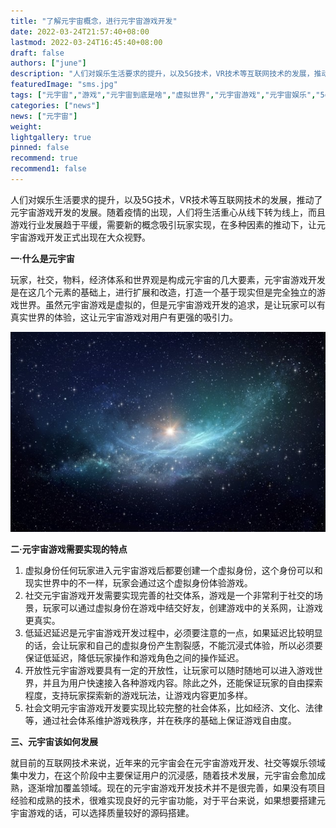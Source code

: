 ```yaml
---
title: "了解元宇宙概念，进行元宇宙游戏开发"
date: 2022-03-24T21:57:40+08:00
lastmod: 2022-03-24T16:45:40+08:00
draft: false
authors: ["june"]
description: "人们对娱乐生活要求的提升，以及5G技术，VR技术等互联网技术的发展，推动了元宇宙游戏开发的发展。随着疫情的出现，人们将生活重心从线下转为线上，而且游戏行业发展趋于平缓，需要新的概念吸引玩家实现，在多种因素的推动下，让元宇宙游戏开发正式出现在大众视野。"
featuredImage: "sms.jpg"
tags: ["元宇宙","游戏","元宇宙到底是啥","虚拟世界","元宇宙游戏","元宇宙娱乐","5g"]
categories: ["news"]
news: ["元宇宙"]
weight: 
lightgallery: true
pinned: false
recommend: true
recommend1: false
---
```



人们对娱乐生活要求的提升，以及5G技术，VR技术等互联网技术的发展，推动了元宇宙游戏开发的发展。随着疫情的出现，人们将生活重心从线下转为线上，而且游戏行业发展趋于平缓，需要新的概念吸引玩家实现，在多种因素的推动下，让元宇宙游戏开发正式出现在大众视野。

**一·什么是元宇宙**

玩家，社交，物料，经济体系和世界观是构成元宇宙的几大要素，元宇宙游戏开发是在这几个元素的基础上，进行扩展和改造，打造一个基于现实但是完全独立的游戏世界。虽然元宇宙游戏是虚拟的，但是元宇宙游戏开发的追求，是让玩家可以有真实世界的体验，这让元宇宙游戏对用户有更强的吸引力。

![什么是元宇宙](sms.jpg)



**二·元宇宙游戏需要实现的特点**

1. 虚拟身份任何玩家进入元宇宙游戏后都要创建一个虚拟身份，这个身份可以和现实世界中的不一样，玩家会通过这个虚拟身份体验游戏。
2. 社交元宇宙游戏开发需要实现完善的社交体系，游戏是一个非常利于社交的场景，玩家可以通过虚拟身份在游戏中结交好友，创建游戏中的关系网，让游戏更真实。
3. 低延迟延迟是元宇宙游戏开发过程中，必须要注意的一点，如果延迟比较明显的话，会让玩家和自己的虚拟身份产生割裂感，不能沉浸式体验，所以必须要保证低延迟，降低玩家操作和游戏角色之间的操作延迟。
4. 开放性元宇宙游戏要具有一定的开放性，让玩家可以随时随地可以进入游戏世界，并且为用户快速接入各种游戏内容。除此之外，还能保证玩家的自由探索程度，支持玩家探索新的游戏玩法，让游戏内容更加多样。
5. 社会文明元宇宙游戏开发要实现比较完整的社会体系，比如经济、文化、法律等，通过社会体系维护游戏秩序，并在秩序的基础上保证游戏自由度。

**三、元宇宙该如何发展**

就目前的互联网技术来说，近年来的元宇宙会在元宇宙游戏开发、社交等娱乐领域集中发力，在这个阶段中主要保证用户的沉浸感，随着技术发展，元宇宙会愈加成熟，逐渐增加覆盖领域。现在的元宇宙游戏开发技术并不是很完善，如果没有项目经验和成熟的技术，很难实现良好的元宇宙功能，对于平台来说，如果想要搭建元宇宙游戏的话，可以选择质量较好的源码搭建。